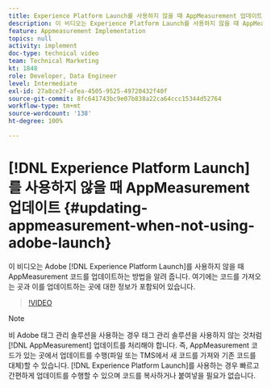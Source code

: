 ```yaml
---
title: Experience Platform Launch를 사용하지 않을 때 AppMeasurement 업데이트
description: 이 비디오는 Experience Platform Launch를 사용하지 않을 때 AppMeasurement 코드를 업데이트하는 방법을 알려 줍니다. 여기에는 코드를 가져오는 곳과 이를 업데이트하는 곳에 대한 정보가 포함되어 있습니다.
feature: Appmeasurement Implementation
topics: null
activity: implement
doc-type: technical video
team: Technical Marketing
kt: 1848
role: Developer, Data Engineer
level: Intermediate
exl-id: 27a8ce2f-afea-4505-9525-49720432f40f
source-git-commit: 8fc641743bc9e07b838a22ca64ccc15344d52764
workflow-type: tm+mt
source-wordcount: '138'
ht-degree: 100%

---
```


# [!DNL Experience Platform Launch]를 사용하지 않을 때 AppMeasurement 업데이트 {#updating-appmeasurement-when-not-using-adobe-launch}

이 비디오는 Adobe [!DNL Experience Platform Launch]를 사용하지 않을 때 AppMeasurement 코드를 업데이트하는 방법을 알려 줍니다. 여기에는 코드를 가져오는 곳과 이를 업데이트하는 곳에 대한 정보가 포함되어 있습니다.

>[!VIDEO](https://video.tv.adobe.com/v/34785/?quality=12&learn=on&captions=kor)

>[!NOTE]
>
>비 Adobe 태그 관리 솔루션을 사용하는 경우 태그 관리 솔루션을 사용하지 않는 것처럼 [!DNL AppMeasurement] 업데이트를 처리해야 합니다. 즉, AppMeasurement 코드가 있는 곳에서 업데이트를 수행(파일 또는 TMS에서 새 코드를 가져와 기존 코드를 대체)할 수 있습니다. [!DNL Experience Platform Launch]를 사용하는 경우 빠르고 간편하게 업데이트를 수행할 수 있으며 코드를 복사하거나 붙여넣을 필요가 없습니다.
